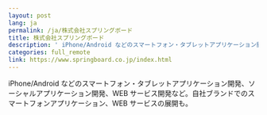 ```yaml
---
layout: post
lang: ja
permalink: /ja/株式会社スプリングボード
title: 株式会社スプリングボード
description: ' iPhone/Android などのスマートフォン・タブレットアプリケーション開発、ソーシャルアプリケーション開発、WEB サービス開発など。自社ブランドでのスマートフォンアプリケーション、WEB サービスの展開も。 '
categories: full_remote
link: https://www.springboard.co.jp/index.html
---
```


<p>iPhone/Android などのスマートフォン・タブレットアプリケーション開発、ソーシャルアプリケーション開発、WEB サービス開発など。自社ブランドでのスマートフォンアプリケーション、WEB サービスの展開も。</p>
